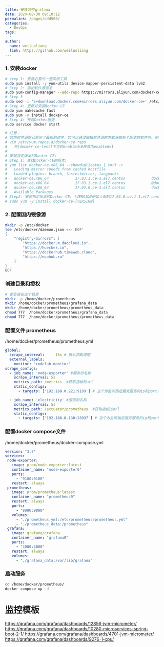 ```yaml
---
title: 安装监控grafana
date: 2024-08-30 09:10:12
permalink: /pages/ddd560/
categories:
  - DevOps
tags:
  - 
author: 
  name: weiluoliang
  link: https://github.com/weiluoliang
---
```


### 1. 安装docker

```sh
# step 1: 安装必要的一些系统工具
sudo yum install -y yum-utils device-mapper-persistent-data lvm2
# Step 2: 添加软件源信息
sudo yum-config-manager --add-repo https://mirrors.aliyun.com/docker-ce/linux/centos/docker-ce.repo
# Step 3
sudo sed -i 's+download.docker.com+mirrors.aliyun.com/docker-ce+' /etc/yum.repos.d/docker-ce.repo
# Step 4: 更新并安装Docker-CE
sudo yum makecache fast
sudo yum -y install docker-ce
# Step 4: 开启Docker服务
sudo service docker start

# 注意：
# 官方软件源默认启用了最新的软件，您可以通过编辑软件源的方式获取各个版本的软件包。例如官方并没有将测试版本的软件源置为可用，您可以通过以下方式开启。同理可以开启各种测试版本等。
# vim /etc/yum.repos.d/docker-ce.repo
#   将[docker-ce-test]下方的enabled=0修改为enabled=1
#
# 安装指定版本的Docker-CE:
# Step 1: 查找Docker-CE的版本:
# yum list docker-ce.x86_64 --showduplicates | sort -r
#   Loading mirror speeds from cached hostfile
#   Loaded plugins: branch, fastestmirror, langpacks
#   docker-ce.x86_64            17.03.1.ce-1.el7.centos            docker-ce-stable
#   docker-ce.x86_64            17.03.1.ce-1.el7.centos            @docker-ce-stable
#   docker-ce.x86_64            17.03.0.ce-1.el7.centos            docker-ce-stable
#   Available Packages
# Step2: 安装指定版本的Docker-CE: (VERSION例如上面的17.03.0.ce.1-1.el7.centos)
# sudo yum -y install docker-ce-[VERSION]

```

### 2. 配置国内镜像源
```sh
mkdir -p /etc/docker
tee /etc/docker/daemon.json <<-'EOF'
{
    "registry-mirrors": [
        "https://docker.m.daocloud.io",
        "https://huecker.io",
        "https://dockerhub.timeweb.cloud",
        "https://noohub.ru"
    ]
}
EOF
```

### 创建目录和授权
```sh
# 都安装在这个目录
mkdir -p /home/docker/prometheus
mkdir /home/docker/prometheus/grafana_data
mkdir /home/docker/prometheus/prometheus_data
chmod 777  /home/docker/prometheus/grafana_data
chmod 777  /home/docker/prometheus/prometheus_data
```

### 配置文件 prometheus  
/home/docker/prometheus/prometheus.yml  
```yaml
global:
  scrape_interval:     15s # 默认抓取周期
  external_labels:
    monitor: 'codelab-monitor'
scrape_configs:
  - job_name: 'node-exporter' #服务的名称
    scrape_interval: 5s
    metrics_path: /metrics  #获取指标的url
    static_configs:
      - targets: ['192.168.0.221:9100'] # 这个为监听指定服务服务的ip和port，需要修改为自己的ip，貌似云服务必须用公网ip

  - job_name: 'electricity' #服务的名称
    scrape_interval: 5s
    metrics_path: /actuator/prometheus  #获取指标的url
    static_configs:
      - targets: ['192.168.0.130:28097'] # 这个为监听指定服务服务的ip和port，需要修改为自己的ip，貌似云服务必须用公网ip
```

### 配置docker compose文件  
 /home/docker/prometheus/docker-compose.yml
 ```yaml
version: "3.7"
services:
  node-exporter:
    image: prom/node-exporter:latest
    container_name: "node-exporter0"
    ports:
      - "9100:9100"
    restart: always
  prometheus:
    image: prom/prometheus:latest
    container_name: "prometheus0"
    restart: always
    ports:
      - "9090:9090"
    volumes:
      - "./prometheus.yml:/etc/prometheus/prometheus.yml"
      - "./prometheus_data:/prometheus"
  grafana:
    image: grafana/grafana
    container_name: "grafana0"
    ports:
      - "3000:3000"
    restart: always
    volumes:
      - "./grafana_data:/var/lib/grafana"                                       
 ```

### 启动服务 
```sh 
cd /home/docker/prometheus/
docker compose up -d 
```


# 监控模板
https://grafana.com/grafana/dashboards/12856-jvm-micrometer/  
https://grafana.com/grafana/dashboards/10280-microservices-spring-boot-2-1/ 
https://grafana.com/grafana/dashboards/4701-jvm-micrometer/  
https://grafana.com/grafana/dashboards/9276-1-cpu/  